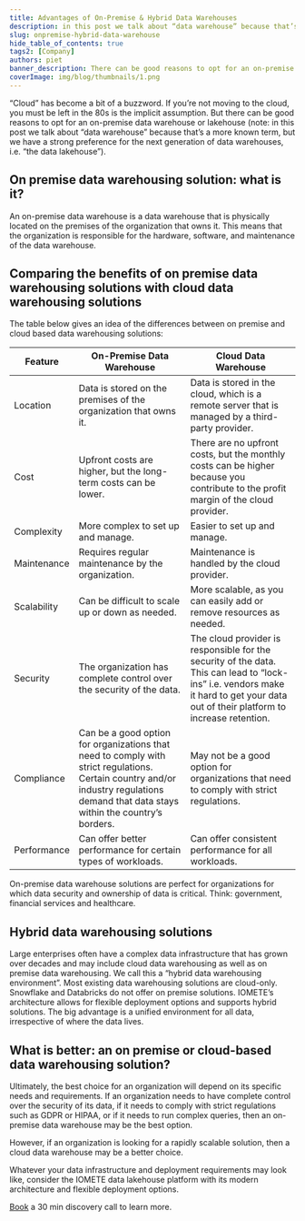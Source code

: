 ```yaml
---
title: Advantages of On-Premise & Hybrid Data Warehouses
description: in this post we talk about “data warehouse” because that’s a more known term, but we have a strong preference for the next generation of data warehouses, i.e. “the data lakehouse”
slug: onpremise-hybrid-data-warehouse
hide_table_of_contents: true
tags2: [Company]
authors: piet
banner_description: There can be good reasons to opt for an on-premise data warehouse or lakehouse
coverImage: img/blog/thumbnails/1.png
---
```


“Cloud” has become a bit of a buzzword. If you’re not moving to the cloud, you must be left in the 80s is the implicit assumption. But there can be good reasons to opt for an on-premise data warehouse or lakehouse (note: in this post we talk about “data warehouse” because that’s a more known term, but we have a strong preference for the next generation of data warehouses, i.e. “the data lakehouse”).

<!-- truncate -->

## On premise data warehousing solution: what is it?

An on-premise data warehouse is a data warehouse that is physically located on the premises of the organization that owns it. This means that the organization is responsible for the hardware, software, and maintenance of the data warehouse.

## Comparing the benefits of on premise data warehousing solutions with cloud data warehousing solutions

The table below gives an idea of the differences between on premise and cloud based data warehousing solutions:

| Feature     | On-Premise Data Warehouse                                                                                                                                                            | Cloud Data Warehouse                                                                                                                                                                |
| ----------- | ------------------------------------------------------------------------------------------------------------------------------------------------------------------------------------ | ----------------------------------------------------------------------------------------------------------------------------------------------------------------------------------- |
| Location    | Data is stored on the premises of the organization that owns it.                                                                                                                     | Data is stored in the cloud, which is a remote server that is managed by a third-party provider.                                                                                    |
| Cost        | Upfront costs are higher, but the long-term costs can be lower.                                                                                                                      | There are no upfront costs, but the monthly costs can be higher because you contribute to the profit margin of the cloud provider.                                                  |
| Complexity  | More complex to set up and manage.                                                                                                                                                   | Easier to set up and manage.                                                                                                                                                        |
| Maintenance | Requires regular maintenance by the organization.                                                                                                                                    | Maintenance is handled by the cloud provider.                                                                                                                                       |
| Scalability | Can be difficult to scale up or down as needed.                                                                                                                                      | More scalable, as you can easily add or remove resources as needed.                                                                                                                 |
| Security    | The organization has complete control over the security of the data.                                                                                                                 | The cloud provider is responsible for the security of the data. This can lead to “lock-ins” i.e. vendors make it hard to get your data out of their platform to increase retention. |
| Compliance  | Can be a good option for organizations that need to comply with strict regulations. Certain country and/or industry regulations demand that data stays within the country’s borders. | May not be a good option for organizations that need to comply with strict regulations.                                                                                             |
| Performance | Can offer better performance for certain types of workloads.                                                                                                                         | Can offer consistent performance for all workloads.                                                                                                                                 |

On-premise data warehouse solutions are perfect for organizations for which data security and ownership of data is critical. Think: government, financial services and healthcare.

## Hybrid data warehousing solutions

Large enterprises often have a complex data infrastructure that has grown over decades and may include cloud data warehousing as well as on premise data warehousing. We call this a “hybrid data warehousing environment”. Most existing data warehousing solutions are cloud-only. Snowflake and Databricks do not offer on premise solutions. IOMETE’s architecture allows for flexible deployment options and supports hybrid solutions. The big advantage is a unified environment for all data, irrespective of where the data lives.

## What is better: an on premise or cloud-based data warehousing solution?

Ultimately, the best choice for an organization will depend on its specific needs and requirements. If an organization needs to have complete control over the security of its data, if it needs to comply with strict regulations such as GDPR or HIPAA, or if it needs to run complex queries, then an on-premise data warehouse may be the best option.

However, if an organization is looking for a rapidly scalable solution, then a cloud data warehouse may be a better choice.

Whatever your data infrastructure and deployment requirements may look like, consider the IOMETE data lakehouse platform with its modern architecture and flexible deployment options.

[Book](https://calendly.com/iomete/iomete-discovery-call) a 30 min discovery call to learn more.
